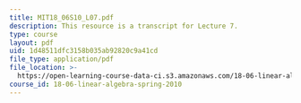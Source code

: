 ```yaml
---
title: MIT18_06S10_L07.pdf
description: This resource is a transcript for Lecture 7.
type: course
layout: pdf
uid: 1d48511dfc3158b035ab92820c9a41cd
file_type: application/pdf
file_location: >-
  https://open-learning-course-data-ci.s3.amazonaws.com/18-06-linear-algebra-spring-2010/1d48511dfc3158b035ab92820c9a41cd_MIT18_06S10_L07.pdf
course_id: 18-06-linear-algebra-spring-2010
---
```

